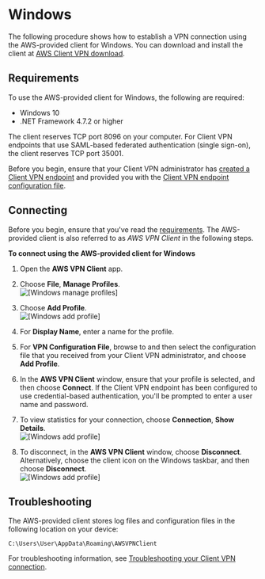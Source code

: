 # Windows<a name="client-vpn-connect-windows"></a>

The following procedure shows how to establish a VPN connection using the AWS\-provided client for Windows\. You can download and install the client at [AWS Client VPN download](https://aws.amazon.com/vpn/client-vpn-download/)\.

## Requirements<a name="client-vpn-connect-windows-req"></a>

To use the AWS\-provided client for Windows, the following are required:
+ Windows 10
+ \.NET Framework 4\.7\.2 or higher

The client reserves TCP port 8096 on your computer\. For Client VPN endpoints that use SAML\-based federated authentication \(single sign\-on\), the client reserves TCP port 35001\.

Before you begin, ensure that your Client VPN administrator has [created a Client VPN endpoint](https://docs.aws.amazon.com/vpn/latest/clientvpn-admin/cvpn-working-endpoints.html#cvpn-working-endpoint-create) and provided you with the [Client VPN endpoint configuration file](https://docs.aws.amazon.com/vpn/latest/clientvpn-admin/cvpn-working-endpoints.html#cvpn-working-endpoint-export)\.

## Connecting<a name="client-vpn-connect-windows-connecting"></a>

Before you begin, ensure that you've read the [requirements](#client-vpn-connect-windows-req)\. The AWS\-provided client is also referred to as *AWS VPN Client* in the following steps\.

**To connect using the AWS\-provided client for Windows**

1. Open the **AWS VPN Client** app\.

1. Choose **File**, **Manage Profiles**\.  
![\[Windows manage profiles\]](http://docs.aws.amazon.com/vpn/latest/clientvpn-user/images/client-vpn-win-profiles.png)

1. Choose **Add Profile**\.  
![\[Windows add profile\]](http://docs.aws.amazon.com/vpn/latest/clientvpn-user/images/client-vpn-win-add-profile.PNG)

1. For **Display Name**, enter a name for the profile\.

1. For **VPN Configuration File**, browse to and then select the configuration file that you received from your Client VPN administrator, and choose **Add Profile**\.

1. In the **AWS VPN Client** window, ensure that your profile is selected, and then choose **Connect**\. If the Client VPN endpoint has been configured to use credential\-based authentication, you'll be prompted to enter a user name and password\.

1. To view statistics for your connection, choose **Connection**, **Show Details**\.  
![\[Windows add profile\]](http://docs.aws.amazon.com/vpn/latest/clientvpn-user/images/client-vpn-win-details.png)

1. To disconnect, in the **AWS VPN Client** window, choose **Disconnect**\. Alternatively, choose the client icon on the Windows taskbar, and then choose **Disconnect**\.  
![\[Windows add profile\]](http://docs.aws.amazon.com/vpn/latest/clientvpn-user/images/client-vpn-win-disconnect.png)

## Troubleshooting<a name="client-vpn-connect-windows-troubleshooting"></a>

The AWS\-provided client stores log files and configuration files in the following location on your device:

```
C:\Users\User\AppData\Roaming\AWSVPNClient
```

For troubleshooting information, see [Troubleshooting your Client VPN connection](troubleshooting.md)\.